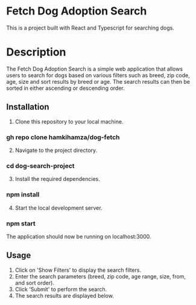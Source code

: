 # Fetch Dog Adoption Search
This is a project built with React and Typescript for searching dogs.

# Description
The Fetch Dog Adoption Search is a simple web application that allows users to search for dogs based on various filters such as breed, zip code, age, size and sort results by breed or age. The search results can then be sorted in either ascending or descending order.

## Installation
1. Clone this repository to your local machine.
### gh repo clone hamkihamza/dog-fetch
2. Navigate to the project directory.
### cd dog-search-project
3. Install the required dependencies.
### npm install
4. Start the local development server.
### npm start

The application should now be running on localhost:3000.

## Usage
1. Click on 'Show Filters' to display the search filters.
2. Enter the search parameters (breed, zip code, age range, size, from, and sort order).
3. Click 'Submit' to perform the search.
4. The search results are displayed below.
